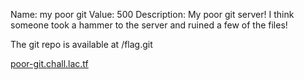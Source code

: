 Name: my poor git
Value: 500
Description: My poor git server! I think someone took a hammer to the server and ruined a few of the files!

The git repo is available at /flag.git

[poor-git.chall.lac.tf](https://poor-git.chall.lac.tf)
